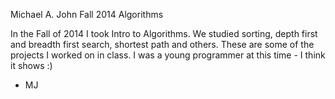 Michael A. John
Fall 2014
Algorithms

In the Fall of 2014 I took Intro to Algorithms. We studied sorting, depth first and breadth first search, shortest path and others. These are some of the projects I worked on in class. I was a young programmer at this time - I think it shows :)
 - MJ